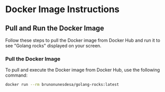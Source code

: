 # Docker Image Instructions

## Pull and Run the Docker Image

Follow these steps to pull the Docker image from Docker Hub and run it to see "Golang rocks" displayed on your screen.

### Pull the Docker Image

To pull and execute the Docker image from Docker Hub, use the following command:

```sh
docker run --rm brunonunesdesa/golang-rocks:latest